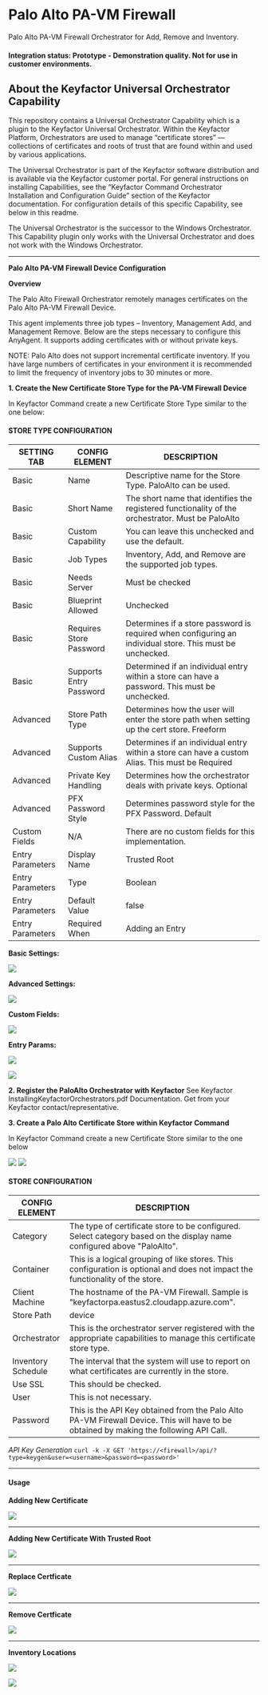 # Palo Alto PA-VM Firewall

Palo Alto PA-VM Firewall Orchestrator for Add, Remove and Inventory.

#### Integration status: Prototype - Demonstration quality. Not for use in customer environments.

## About the Keyfactor Universal Orchestrator Capability

This repository contains a Universal Orchestrator Capability which is a plugin to the Keyfactor Universal Orchestrator. Within the Keyfactor Platform, Orchestrators are used to manage “certificate stores” &mdash; collections of certificates and roots of trust that are found within and used by various applications.

The Universal Orchestrator is part of the Keyfactor software distribution and is available via the Keyfactor customer portal. For general instructions on installing Capabilities, see the “Keyfactor Command Orchestrator Installation and Configuration Guide” section of the Keyfactor documentation. For configuration details of this specific Capability, see below in this readme.

The Universal Orchestrator is the successor to the Windows Orchestrator. This Capability plugin only works with the Universal Orchestrator and does not work with the Windows Orchestrator.

---

**Palo Alto PA-VM Firewall Device Configuration**

**Overview**

The Palo Alto Firewall Orchestrator remotely manages certificates on the Palo Alto PA-VM Firewall Device.

This agent implements three job types – Inventory, Management Add, and Management Remove. Below are the steps necessary to configure this AnyAgent.  It supports adding certificates with or without private keys.

NOTE: Palo Alto does not support incremental certificate inventory. If you have large numbers of certificates in your environment it is recommended to limit the frequency of inventory jobs to 30 minutes or more.

**1. Create the New Certificate Store Type for the PA-VM Firewall Device**

In Keyfactor Command create a new Certificate Store Type similar to the one below:

#### STORE TYPE CONFIGURATION
SETTING TAB  |  CONFIG ELEMENT	| DESCRIPTION
------|-----------|------------------
Basic |Name	|Descriptive name for the Store Type.  PaloAlto can be used.
Basic |Short Name	|The short name that identifies the registered functionality of the orchestrator. Must be PaloAlto
Basic |Custom Capability|You can leave this unchecked and use the default.
Basic |Job Types	|Inventory, Add, and Remove are the supported job types. 
Basic |Needs Server	|Must be checked
Basic |Blueprint Allowed	|Unchecked
Basic |Requires Store Password	|Determines if a store password is required when configuring an individual store.  This must be unchecked.
Basic |Supports Entry Password	|Determined if an individual entry within a store can have a password.  This must be unchecked.
Advanced |Store Path Type| Determines how the user will enter the store path when setting up the cert store.  Freeform
Advanced |Supports Custom Alias	|Determines if an individual entry within a store can have a custom Alias.  This must be Required
Advanced |Private Key Handling |Determines how the orchestrator deals with private keys.  Optional
Advanced |PFX Password Style |Determines password style for the PFX Password. Default
Custom Fields|N/A|There are no custom fields for this implementation.
Entry Parameters|Display Name| Trusted Root
Entry Parameters|Type|Boolean
Entry Parameters|Default Value|false
Entry Parameters|Required When|Adding an Entry

**Basic Settings:**

![](images/CertStoreTypeBasic.gif)

**Advanced Settings:**

![](images/CertStoreTypeAdvanced.gif)

**Custom Fields:**

![](images/CertStoreTypeCustomFields.gif)

**Entry Params:**

![](images/CertStoreTypeEntryParams.gif)

![](images/CertStoreTypeEntryParams2.gif)


**2. Register the PaloAlto Orchestrator with Keyfactor**
See Keyfactor InstallingKeyfactorOrchestrators.pdf Documentation.  Get from your Keyfactor contact/representative.

**3. Create a Palo Alto Certificate Store within Keyfactor Command**

In Keyfactor Command create a new Certificate Store similar to the one below

![](images/CertStore1.gif)
![](images/CertStore2.gif)

#### STORE CONFIGURATION 
CONFIG ELEMENT	|DESCRIPTION
----------------|---------------
Category	|The type of certificate store to be configured. Select category based on the display name configured above "PaloAlto".
Container	|This is a logical grouping of like stores. This configuration is optional and does not impact the functionality of the store.
Client Machine	|The hostname of the PA-VM Firewall.  Sample is "keyfactorpa.eastus2.cloudapp.azure.com".
Store Path	|device
Orchestrator	|This is the orchestrator server registered with the appropriate capabilities to manage this certificate store type. 
Inventory Schedule	|The interval that the system will use to report on what certificates are currently in the store. 
Use SSL	|This should be checked.
User	|This is not necessary.
Password |This is the API Key obtained from the Palo Alto PA-VM Firewall Device.  This will have to be obtained by making the following API Call.

*API Key Generation*
`
curl -k -X GET 'https://<firewall>/api/?type=keygen&user=<username>&password=<password>'
`
*** 

#### Usage

**Adding New Certificate**

![](images/AddCertificate.gif)

*** 

**Adding New Certificate With Trusted Root**

![](images/AddWithTrustedRoot.gif)

*** 

**Replace Certficate**

![](images/ReplaceCertificate.gif)

*** 

**Remove Certficate**

![](images/RemoveCertificate.gif)

*** 

**Inventory Locations**

![](images/InventoryLocation1.gif)

![](images/InventoryLocation2.gif)

